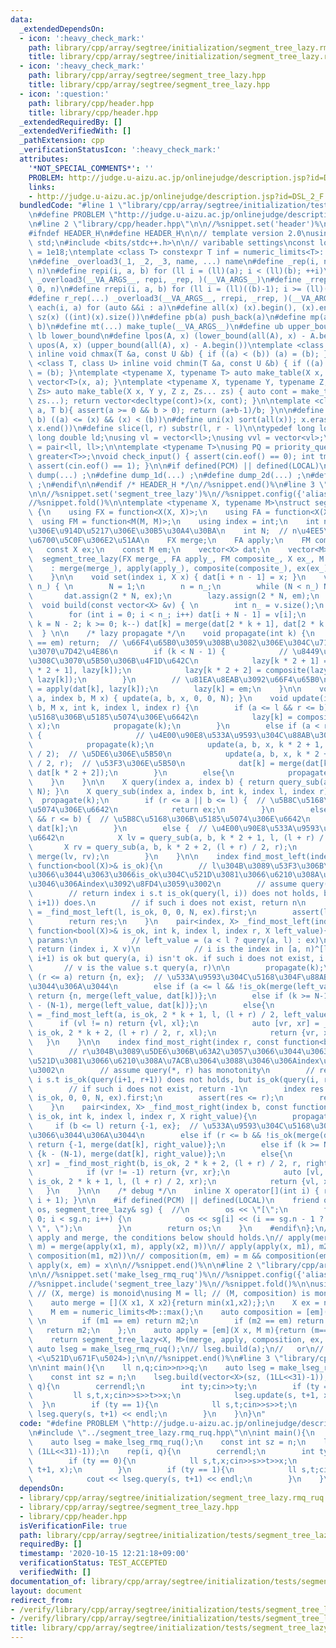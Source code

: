 ```yaml
---
data:
  _extendedDependsOn:
  - icon: ':heavy_check_mark:'
    path: library/cpp/array/segtree/initialization/segment_tree_lazy.rmq_ruq.hpp
    title: library/cpp/array/segtree/initialization/segment_tree_lazy.rmq_ruq.hpp
  - icon: ':heavy_check_mark:'
    path: library/cpp/array/segtree/segment_tree_lazy.hpp
    title: library/cpp/array/segtree/segment_tree_lazy.hpp
  - icon: ':question:'
    path: library/cpp/header.hpp
    title: library/cpp/header.hpp
  _extendedRequiredBy: []
  _extendedVerifiedWith: []
  _pathExtension: cpp
  _verificationStatusIcon: ':heavy_check_mark:'
  attributes:
    '*NOT_SPECIAL_COMMENTS*': ''
    PROBLEM: http://judge.u-aizu.ac.jp/onlinejudge/description.jsp?id=DSL_2_F
    links:
    - http://judge.u-aizu.ac.jp/onlinejudge/description.jsp?id=DSL_2_F
  bundledCode: "#line 1 \"library/cpp/array/segtree/initialization/tests/segment_tree_lazy.rmq_ruq.test.cpp\"\
    \n#define PROBLEM \"http://judge.u-aizu.ac.jp/onlinejudge/description.jsp?id=DSL_2_F\"\
    \n#line 2 \"library/cpp/header.hpp\"\n\n//%snippet.set('header')%\n//%snippet.fold()%\n\
    #ifndef HEADER_H\n#define HEADER_H\n\n// template version 2.0\nusing namespace\
    \ std;\n#include <bits/stdc++.h>\n\n// varibable settings\nconst long long INF\
    \ = 1e18;\ntemplate <class T> constexpr T inf = numeric_limits<T>::max() / 2.1;\n\
    \n#define _overload3(_1, _2, _3, name, ...) name\n#define _rep(i, n) repi(i, 0,\
    \ n)\n#define repi(i, a, b) for (ll i = (ll)(a); i < (ll)(b); ++i)\n#define rep(...)\
    \ _overload3(__VA_ARGS__, repi, _rep, )(__VA_ARGS__)\n#define _rrep(i, n) rrepi(i,\
    \ 0, n)\n#define rrepi(i, a, b) for (ll i = (ll)((b)-1); i >= (ll)(a); --i)\n\
    #define r_rep(...) _overload3(__VA_ARGS__, rrepi, _rrep, )(__VA_ARGS__)\n#define\
    \ each(i, a) for (auto &&i : a)\n#define all(x) (x).begin(), (x).end()\n#define\
    \ sz(x) ((int)(x).size())\n#define pb(a) push_back(a)\n#define mp(a, b) make_pair(a,\
    \ b)\n#define mt(...) make_tuple(__VA_ARGS__)\n#define ub upper_bound\n#define\
    \ lb lower_bound\n#define lpos(A, x) (lower_bound(all(A), x) - A.begin())\n#define\
    \ upos(A, x) (upper_bound(all(A), x) - A.begin())\ntemplate <class T, class U>\
    \ inline void chmax(T &a, const U &b) { if ((a) < (b)) (a) = (b); }\ntemplate\
    \ <class T, class U> inline void chmin(T &a, const U &b) { if ((a) > (b)) (a)\
    \ = (b); }\ntemplate <typename X, typename T> auto make_table(X x, T a) { return\
    \ vector<T>(x, a); }\ntemplate <typename X, typename Y, typename Z, typename...\
    \ Zs> auto make_table(X x, Y y, Z z, Zs... zs) { auto cont = make_table(y, z,\
    \ zs...); return vector<decltype(cont)>(x, cont); }\n\ntemplate <class T> T cdiv(T\
    \ a, T b){ assert(a >= 0 && b > 0); return (a+b-1)/b; }\n\n#define is_in(x, a,\
    \ b) ((a) <= (x) && (x) < (b))\n#define uni(x) sort(all(x)); x.erase(unique(all(x)),\
    \ x.end())\n#define slice(l, r) substr(l, r - l)\n\ntypedef long long ll;\ntypedef\
    \ long double ld;\nusing vl = vector<ll>;\nusing vvl = vector<vl>;\nusing pll\
    \ = pair<ll, ll>;\n\ntemplate <typename T>\nusing PQ = priority_queue<T, vector<T>,\
    \ greater<T>>;\nvoid check_input() { assert(cin.eof() == 0); int tmp; cin >> tmp;\
    \ assert(cin.eof() == 1); }\n\n#if defined(PCM) || defined(LOCAL)\n#else\n#define\
    \ dump(...) ;\n#define dump_1d(...) ;\n#define dump_2d(...) ;\n#define cerrendl\
    \ ;\n#endif\n\n#endif /* HEADER_H */\n//%snippet.end()%\n#line 3 \"library/cpp/array/segtree/segment_tree_lazy.hpp\"\
    \n\n//%snippet.set('segment_tree_lazy')%\n//%snippet.config({'alias':'lazy'})%\n\
    //%snippet.fold()%\n\ntemplate <typename X, typename M>\nstruct segment_tree_lazy\
    \ {\n    using FX = function<X(X, X)>;\n    using FA = function<X(X, M)>;\n  \
    \  using FM = function<M(M, M)>;\n    using index = int;\n    int n;  // \u5143\
    \u306E\u914D\u5217\u306E\u30B5\u30A4\u30BA\n    int N;  // n\u4EE5\u4E0A\u306E\
    \u6700\u5C0F\u306E2\u51AA\n    FX merge;\n    FA apply;\n    FM composite;\n \
    \   const X ex;\n    const M em;\n    vector<X> dat;\n    vector<M> lazy;\n  \
    \  segment_tree_lazy(FX merge_, FA apply_, FM composite_, X ex_, M em_)\n    \
    \    : merge(merge_), apply(apply_), composite(composite_), ex(ex_), em(em_) {\n\
    \    }\n\n    void set(index i, X x) { dat[i + n - 1] = x; }\n    void init(index\
    \ n_) { \n        N = 1;\n        n = n_;\n        while (N < n_) N <<= 1;\n \
    \       dat.assign(2 * N, ex);\n        lazy.assign(2 * N, em);\n    } \n\n  \
    \  void build(const vector<X> &v) { \n        int n_ = v.size();\n        init(n_);\n\
    \        for (int i = 0; i < n_; i++) dat[i + N - 1] = v[i];\n        for (int\
    \ k = N - 2; k >= 0; k--) dat[k] = merge(dat[2 * k + 1], dat[2 * k + 2]);\n  \
    \  } \n\n    /* lazy propagate */\n    void propagate(int k) {\n        if (lazy[k]\
    \ == em) return;  // \u66F4\u65B0\u3059\u308B\u3082\u306E\u304C\u7121\u3051\u308C\
    \u3070\u7D42\u4E86\n        if (k < N - 1) {            // \u8449\u3067\u306A\u3051\
    \u308C\u3070\u5B50\u306B\u4F1D\u642C\n            lazy[k * 2 + 1] = composite(lazy[k\
    \ * 2 + 1], lazy[k]);\n            lazy[k * 2 + 2] = composite(lazy[k * 2 + 2],\
    \ lazy[k]);\n        }\n        // \u81EA\u8EAB\u3092\u66F4\u65B0\n        dat[k]\
    \ = apply(dat[k], lazy[k]);\n        lazy[k] = em;\n    }\n\n    void update(index\
    \ a, index b, M x) { update(a, b, x, 0, 0, N); }\n    void update(index a, index\
    \ b, M x, int k, index l, index r) {\n        if (a <= l && r <= b) {  // \u5B8C\
    \u5168\u306B\u5185\u5074\u306E\u6642\n            lazy[k] = composite(lazy[k],\
    \ x);\n            propagate(k);\n        }\n        else if (a < r && l < b)\
    \ {                     // \u4E00\u90E8\u533A\u9593\u304C\u88AB\u308B\u6642\n\
    \            propagate(k);\n            update(a, b, x, k * 2 + 1, l, (l + r)\
    \ / 2);  // \u5DE6\u306E\u5B50\n            update(a, b, x, k * 2 + 2, (l + r)\
    \ / 2, r);  // \u53F3\u306E\u5B50\n            dat[k] = merge(dat[k * 2 + 1],\
    \ dat[k * 2 + 2]);\n        }\n        else{\n            propagate(k);\n    \
    \    }\n    }\n\n    X query(index a, index b) { return query_sub(a, b, 0, 0,\
    \ N); }\n    X query_sub(index a, index b, int k, index l, index r) {\n      \
    \  propagate(k);\n        if (r <= a || b <= l) {  // \u5B8C\u5168\u306B\u5916\
    \u5074\u306E\u6642\n            return ex;\n        }\n        else if (a <= l\
    \ && r <= b) {  // \u5B8C\u5168\u306B\u5185\u5074\u306E\u6642\n            return\
    \ dat[k];\n        }\n        else {  // \u4E00\u90E8\u533A\u9593\u304C\u88AB\u308B\
    \u6642\n            X lv = query_sub(a, b, k * 2 + 1, l, (l + r) / 2);\n     \
    \       X rv = query_sub(a, b, k * 2 + 2, (l + r) / 2, r);\n            return\
    \ merge(lv, rv);\n        }\n    }\n\n    index find_most_left(index l, const\
    \ function<bool(X)>& is_ok){\n        // l\u304B\u3089\u53F3\u306B\u63A2\u3057\
    \u3066\u3044\u3063\u3066is_ok\u304C\u521D\u3081\u3066\u6210\u308A\u7ACB\u3064\u3088\
    \u3046\u306Aindex\u3092\u8FD4\u3059\u3002\n        // assume query(l, *) has monotonity\n\
    \        // return index i s.t is_ok(query(l, i)) does not holds, but is_ok(query(l,\
    \ i+1)) does.\n        // if such i does not exist, return n\n        index res\
    \ = _find_most_left(l, is_ok, 0, 0, N, ex).first;\n        assert(l <= res);\n\
    \        return res;\n    }\n    pair<index, X> _find_most_left(index a, const\
    \ function<bool(X)>& is_ok, int k, index l, index r, X left_value){\n        //\
    \ params:\n            // left_value = (a < l ? query(a, l) : ex)\n        //\
    \ return (index i, X v)\n            // i is the index in [a, n)^[l, r) s.t query(a,\
    \ i+1) is ok but query(a, i) isn't ok. if such i does not exist, i = n\n     \
    \       // v is the value s.t query(a, r)\n\n        propagate(k);\n        if\
    \ (r <= a) return {n, ex};  // \u533A\u9593\u304C\u5168\u304F\u88AB\u3063\u3066\
    \u3044\u306A\u3044\n        else if (a <= l && !is_ok(merge(left_value, dat[k])))\
    \ return {n, merge(left_value, dat[k])};\n        else if (k >= N-1) return {k\
    \ - (N-1), merge(left_value, dat[k])};\n        else{\n            auto [vl, xl]\
    \ = _find_most_left(a, is_ok, 2 * k + 1, l, (l + r) / 2, left_value);\n      \
    \      if (vl != n) return {vl, xl};\n            auto [vr, xr] = _find_most_left(a,\
    \ is_ok, 2 * k + 2, (l + r) / 2, r, xl);\n            return {vr, xr};\n     \
    \   }\n    }\n\n    index find_most_right(index r, const function<bool(X)>& is_ok){\n\
    \        // r\u304B\u3089\u5DE6\u306B\u63A2\u3057\u3066\u3044\u3063\u3066is_ok\u304C\
    \u521D\u3081\u3066\u6210\u308A\u7ACB\u3064\u3088\u3046\u306Aindex\u3092\u8FD4\u3059\
    \u3002\n        // assume query(*, r) has monotonity\n        // return index\
    \ i s.t is_ok(query(i+1, r+1)) does not holds, but is_ok(query(i, r+1)) does.\n\
    \        // if such i does not exist, return -1\n        index res = _find_most_right(r+1,\
    \ is_ok, 0, 0, N, ex).first;\n        assert(res <= r);\n        return res;\n\
    \    }\n    pair<index, X> _find_most_right(index b, const function<bool(X)>&\
    \ is_ok, int k, index l, index r, X right_value){\n        propagate(k);\n   \
    \     if (b <= l) return {-1, ex};  // \u533A\u9593\u304C\u5168\u304F\u88AB\u3063\
    \u3066\u3044\u306A\u3044\n        else if (r <= b && !is_ok(merge(dat[k], right_value)))\
    \ return {-1, merge(dat[k], right_value)};\n        else if (k >= N-1) return\
    \ {k - (N-1), merge(dat[k], right_value)};\n        else{\n            auto [vr,\
    \ xr] = _find_most_right(b, is_ok, 2 * k + 2, (l + r) / 2, r, right_value);\n\
    \            if (vr != -1) return {vr, xr};\n            auto [vl, xl] = _find_most_right(b,\
    \ is_ok, 2 * k + 1, l, (l + r) / 2, xr);\n            return {vl, xl};\n     \
    \   }\n    }\n\n    /* debug */\n    inline X operator[](int i) { return query(i,\
    \ i + 1); }\n\n    #if defined(PCM) || defined(LOCAL)\n    friend ostream& operator<<(ostream&\
    \ os, segment_tree_lazy& sg) {  //\n        os << \"[\";\n        for (int i =\
    \ 0; i < sg.n; i++) {\n            os << sg[i] << (i == sg.n - 1 ? \"]\\n\" :\
    \ \", \");\n        }\n        return os;\n    }\n    #endif\n};\n// Regarding\
    \ apply and merge, the conditions below should holds.\n// apply(merge(x1, x2),\
    \ m) = merge(apply(x1, m), apply(x2, m))\n// apply(apply(x, m1), m2) = apply(x,\
    \ composition(m1, m2))\n// composition(m, em) = m && composition(em, m) = m &&\
    \ apply(x, em) = x\n\n//%snippet.end()%\n\n#line 2 \"library/cpp/array/segtree/initialization/segment_tree_lazy.rmq_ruq.hpp\"\
    \n\n//%snippet.set('make_lseg_rmq_ruq')%\n//%snippet.config({'alias':'rmq_ruq'})%\n\
    //%snippet.include('segment_tree_lazy')%\n//%snippet.fold()%\n\nusing X = ll;\
    \ // (X, merge) is monoid\nusing M = ll; // (M, composition) is monoid\nauto make_lseg_rmq_ruq(){\n\
    \    auto merge = [](X x1, X x2){return min(x1,x2);};\n    X ex = numeric_limits<X>::max();\n\
    \    M em = numeric_limits<M>::max();\n    auto composition = [em](M m1, M m2){\
    \ \n        if (m1 == em) return m2;\n        if (m2 == em) return m1;\n     \
    \   return m2;\n    };\n    auto apply = [em](X x, M m){return (m==em ? x : m);};\n\
    \    return segment_tree_lazy<X, M>(merge, apply, composition, ex, em);\n}\n//\
    \ auto lseg = make_lseg_rmq_ruq();\n// lseg.build(a);\n//   or\n// lseg.build(vector<X>(n,\
    \ <\u521D\u671F\u5024>);\n\n//%snippet.end()%\n#line 3 \"library/cpp/array/segtree/initialization/tests/segment_tree_lazy.rmq_ruq.test.cpp\"\
    \n\nint main(){\n    ll n,q;cin>>n>>q;\n    auto lseg = make_lseg_rmq_ruq();\n\
    \    const int sz = n;\n    lseg.build(vector<X>(sz, (1LL<<31)-1));\n    rep(i,\
    \ q){\n        cerrendl;\n        int ty;cin>>ty;\n        if (ty == 0){\n   \
    \         ll s,t,x;cin>>s>>t>>x;\n            lseg.update(s, t+1, x);\n      \
    \  }\n        if (ty == 1){\n            ll s,t;cin>>s>>t;\n            cout <<\
    \ lseg.query(s, t+1) << endl;\n        }\n    }\n}\n"
  code: "#define PROBLEM \"http://judge.u-aizu.ac.jp/onlinejudge/description.jsp?id=DSL_2_F\"\
    \n#include \"../segment_tree_lazy.rmq_ruq.hpp\"\n\nint main(){\n    ll n,q;cin>>n>>q;\n\
    \    auto lseg = make_lseg_rmq_ruq();\n    const int sz = n;\n    lseg.build(vector<X>(sz,\
    \ (1LL<<31)-1));\n    rep(i, q){\n        cerrendl;\n        int ty;cin>>ty;\n\
    \        if (ty == 0){\n            ll s,t,x;cin>>s>>t>>x;\n            lseg.update(s,\
    \ t+1, x);\n        }\n        if (ty == 1){\n            ll s,t;cin>>s>>t;\n\
    \            cout << lseg.query(s, t+1) << endl;\n        }\n    }\n}\n"
  dependsOn:
  - library/cpp/array/segtree/initialization/segment_tree_lazy.rmq_ruq.hpp
  - library/cpp/array/segtree/segment_tree_lazy.hpp
  - library/cpp/header.hpp
  isVerificationFile: true
  path: library/cpp/array/segtree/initialization/tests/segment_tree_lazy.rmq_ruq.test.cpp
  requiredBy: []
  timestamp: '2020-10-15 12:21:18+09:00'
  verificationStatus: TEST_ACCEPTED
  verifiedWith: []
documentation_of: library/cpp/array/segtree/initialization/tests/segment_tree_lazy.rmq_ruq.test.cpp
layout: document
redirect_from:
- /verify/library/cpp/array/segtree/initialization/tests/segment_tree_lazy.rmq_ruq.test.cpp
- /verify/library/cpp/array/segtree/initialization/tests/segment_tree_lazy.rmq_ruq.test.cpp.html
title: library/cpp/array/segtree/initialization/tests/segment_tree_lazy.rmq_ruq.test.cpp
---
```

